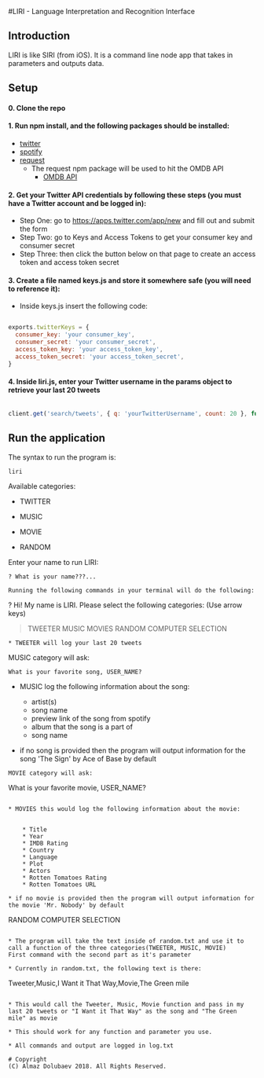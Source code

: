 #LIRI - Language Interpretation and Recognition Interface

## Introduction
LIRI is like SIRI (from iOS).  It is a command line node app that takes in parameters and outputs data.

## Setup
#### 0. Clone the repo

#### 1. Run npm install, and the following packages should be installed:

* [twitter](https://www.npmjs.com/package/twitter)
* [spotify](https://www.npmjs.com/package/spotify)
* [request](https://www.npmjs.com/package/request)
	* The request npm package will be used to hit the OMDB API
		* [OMDB API](http://www.omdbapi.com)

#### 2. Get your Twitter API credentials by following these steps (you must have a Twitter account and be logged in):

* Step One: go to https://apps.twitter.com/app/new and fill out and submit the form
* Step Two: go to Keys and Access Tokens to get your consumer key and consumer secret
* Step Three: then click the button below on that page to create an access token and access token secret

#### 3. Create a file named keys.js and store it somewhere safe (you will need to reference it):

* Inside keys.js insert the following code:

``` JavaScript

exports.twitterKeys = {
  consumer_key: 'your consumer_key',
  consumer_secret: 'your consumer_secret',
  access_token_key: 'your access_token_key',
  access_token_secret: 'your access_token_secret',
}

```
#### 4. Inside liri.js, enter your Twitter username in the params object to retrieve your last 20 tweets

``` JavaScript

client.get('search/tweets', { q: 'yourTwitterUsername', count: 20 }, function (err, data, response) {

```

## Run the application

The syntax to run the program is:
```
liri
```

Available categories:

* TWITTER

* MUSIC

* MOVIE

* RANDOM

Enter your name to run LIRI:

```
? What is your name???...

Running the following commands in your terminal will do the following:

```
 ? Hi! My name is LIRI. Please select the following categories: (Use arrow keys)
> TWEETER
  MUSIC
  MOVIES
  RANDOM COMPUTER SELECTION

```
* TWEETER will log your last 20 tweets

```
MUSIC category will ask:

```
What is your favorite song, USER_NAME?

```

* MUSIC log the following information about the song:


	* artist(s)
	* song name
	* preview link of the song from spotify
	* album that the song is a part of
	* song name

* if no song is provided then the program will output information for the song 'The Sign' by Ace of Base by default

```
MOVIE category will ask:

```
What is your favorite movie, USER_NAME?

```

* MOVIES this would log the following information about the movie:


	* Title
	* Year
	* IMDB Rating
	* Country
	* Language
	* Plot
	* Actors
	* Rotten Tomatoes Rating
	* Rotten Tomatoes URL

* if no movie is provided then the program will output information for the movie 'Mr. Nobody' by default

```
RANDOM COMPUTER SELECTION
```

* The program will take the text inside of random.txt and use it to call a function of the three categories(TWEETER, MUSIC, MOVIE)
First command with the second part as it's parameter

* Currently in random.txt, the following text is there:

```
Tweeter,Music,I Want it That Way,Movie,The Green mile
```

* This would call the Tweeter, Music, Movie function and pass in my last 20 tweets or "I Want it That Way" as the song and "The Green mile" as movie

* This should work for any function and parameter you use.

* All commands and output are logged in log.txt

# Copyright
(C) Almaz Dolubaev 2018. All Rights Reserved.
